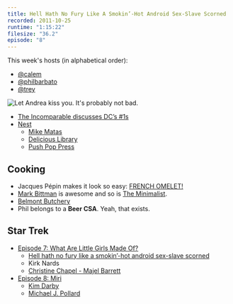 ```yaml
---
title: Hell Hath No Fury Like A Smokin’-Hot Android Sex-Slave Scorned
recorded: 2011-10-25
runtime: "1:15:22"
filesize: "36.2"
episode: "8"
---
```


This week's hosts (in alphabetical order):

- [@calem](https://twitter.com/calem)
- [@philbarbato](https://twitter.com/philbarbato)
- [@trey](https://twitter.com/trey)

![Let Andrea kiss you. It's probably not bad.](https://treylabs-cdn.nyc3.digitaloceanspaces.com/jawgrind/Jawgrind-Episode-8.jpg)

- [The Incomparable discusses DC’s #1s](https://www.theincomparable.com/theincomparable/61/)
- [Nest](http://www.nest.com/)
  - [Mike Matas](https://twitter.com/mike_matas)
  - [Delicious Library](http://www.delicious-monster.com/)
  - [Push Pop Press](http://pushpoppress.com/)

## Cooking

- Jacques Pépin makes it look so easy: [FRENCH OMELET!](http://video.nytimes.com/video/2011/10/18/dining/100000001116746/jacques-pepin-makes-an-omelet-.html)
- [Mark Bittman](http://markbittman.com/) is awesome and so is [The Minimalist](http://www.youtube.com/watch?v=AmY3A_BzBWk).
- [Belmont Butchery](http://belmontbutchery.com/)
- Phil belongs to a **Beer CSA**. Yeah, that exists.

## Star Trek

- [Episode 7: What Are Little Girls Made Of?](http://en.wikipedia.org/wiki/What_Are_Little_Girls_Made_Of%3F)
  - [Hell hath no fury like a smokin’-hot android sex-slave scorned](http://philbarbato.tumblr.com/post/11913808460/hell-hath-no-fury-like-a-smokin-hot-android-sex-slave)
  - Kirk Nards
  - [Christine Chapel - Majel Barrett](http://en.memory-alpha.org/wiki/Christine_Chapel)
- [Episode 8: Miri](<http://en.wikipedia.org/wiki/Miri_(Star_Trek:_The_Original_Series)>)
  - [Kim Darby](http://en.wikipedia.org/wiki/Kim_Darby)
  - [Michael J. Pollard](http://www.imdb.com/name/nm0689488/)
